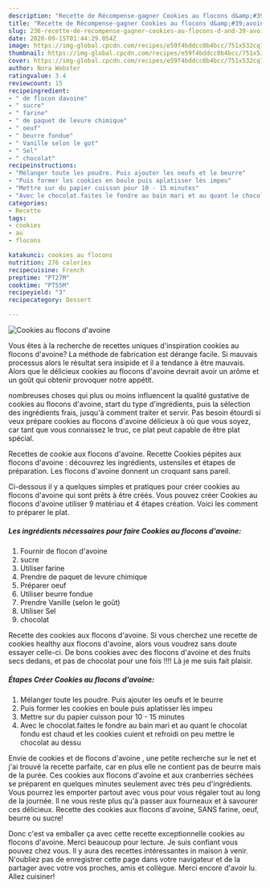 ```yaml
---
description: "Recette de Récompense-gagner Cookies au flocons d&amp;#39;avoine"
title: "Recette de Récompense-gagner Cookies au flocons d&amp;#39;avoine"
slug: 236-recette-de-recompense-gagner-cookies-au-flocons-d-and-39-avoine
date: 2020-09-15T01:44:29.054Z
image: https://img-global.cpcdn.com/recipes/e59f4bddcc0b4bcc/751x532cq70/cookies-au-flocons-davoine-photo-principale-de-la-recette.jpg
thumbnail: https://img-global.cpcdn.com/recipes/e59f4bddcc0b4bcc/751x532cq70/cookies-au-flocons-davoine-photo-principale-de-la-recette.jpg
cover: https://img-global.cpcdn.com/recipes/e59f4bddcc0b4bcc/751x532cq70/cookies-au-flocons-davoine-photo-principale-de-la-recette.jpg
author: Nora Webster
ratingvalue: 3.4
reviewcount: 15
recipeingredient:
- " de flocon davoine"
- " sucre"
- " farine"
- " de paquet de levure chimique"
- " oeuf"
- " beurre fondue"
- " Vanille selon le got"
- " Sel"
- " chocolat"
recipeinstructions:
- "Mélanger toute les poudre. Puis ajouter les oeufs et le beurre"
- "Puis former les cookies en boule puis aplatisser lès impeu"
- "Mettre sur du papier cuisson pour 10 - 15 minutes"
- "Avec le chocolat.faites le fondre au bain mari et au quant le chocolat fondu est chaud et les cookies cuient et refroidi on peu mettre le chocolat au dessu"
categories:
- Recette
tags:
- cookies
- au
- flocons

katakunci: cookies au flocons 
nutrition: 276 calories
recipecuisine: French
preptime: "PT27M"
cooktime: "PT55M"
recipeyield: "3"
recipecategory: Dessert

---
```



![Cookies au flocons d&#39;avoine](https://img-global.cpcdn.com/recipes/e59f4bddcc0b4bcc/751x532cq70/cookies-au-flocons-davoine-photo-principale-de-la-recette.jpg)

Vous êtes à la recherche de recettes uniques d'inspiration cookies au flocons d&#39;avoine? La méthode de fabrication est dérange facile. Si mauvais processus alors le résultat sera insipide et il a tendance à être mauvais. Alors que le délicieux cookies au flocons d&#39;avoine devrait avoir un arôme et un goût qui obtenir provoquer notre appétit.

nombreuses choses qui plus ou moins influencent la qualité gustative de cookies au flocons d&#39;avoine, start du type d'ingrédients, puis la sélection des ingrédients frais, jusqu'à comment traiter et servir. Pas besoin étourdi si veux prépare cookies au flocons d&#39;avoine délicieux à où que vous soyez, car tant que vous connaissez le truc, ce plat peut capable de être plat spécial.

Recettes de cookie aux flocons d&#39;avoine. Recette Cookies pépites aux flocons d&#39;avoine : découvrez les ingrédients, ustensiles et étapes de préparation. Les flocons d&#39;avoine donnent un croquant sans pareil.


Ci-dessous il y a quelques simples et pratiques pour créer cookies au flocons d&#39;avoine qui sont prêts à être créés. Vous pouvez créer Cookies au flocons d&#39;avoine utiliser 9 matériau et 4 étapes création. Voici les comment to préparer le plat.

<!--inarticleads1-->

##### Les ingrédients nécessaires pour faire Cookies au flocons d&#39;avoine:

1. Fournir  de flocon d&#39;avoine
1.   sucre
1. Utiliser  farine
1. Prendre  de paquet de levure chimique
1. Préparer  oeuf
1. Utiliser  beurre fondue
1. Prendre  Vanille (selon le goût)
1. Utiliser  Sel
1.   chocolat


Recette des cookies aux flocons d&#39;avoine. Si vous cherchez une recette de cookies healthy aux flocons d&#39;avoine, alors vous voudrez sans doute essayer celle-ci. De bons cookies avec des flocons d&#39;avoine et des fruits secs dedans, et pas de chocolat pour une fois !!!! Là je me suis fait plaisir. 

<!--inarticleads2-->

##### Étapes Créer Cookies au flocons d&#39;avoine:

1. Mélanger toute les poudre. Puis ajouter les oeufs et le beurre
1. Puis former les cookies en boule puis aplatisser lès impeu
1. Mettre sur du papier cuisson pour 10 - 15 minutes
1. Avec le chocolat.faites le fondre au bain mari et au quant le chocolat fondu est chaud et les cookies cuient et refroidi on peu mettre le chocolat au dessu


Envie de cookies et de flocons d&#39;avoine , une petite recherche sur le net et j&#39;ai trouvé la recette parfaite, car en plus elle ne contient pas de beurre mais de la purée. Ces cookies aux flocons d&#39;avoine et aux cranberries séchées se préparent en quelques minutes seulement avec très peu d&#39;ingrédients. Vous pourrez les emporter partout avec vous pour vous régaler tout au long de la journée. Il ne vous reste plus qu&#39;à passer aux fourneaux et à savourer ces délicieux. Recette des cookies aux flocons d&#39;avoine, SANS farine, oeuf, beurre ou sucre! 


Donc c'est va emballer ça avec cette recette exceptionnelle cookies au flocons d&#39;avoine. Merci beaucoup pour lecture. Je suis confiant vous pouvez chez vous. Il y aura des recettes  intéressantes in maison à venir. N'oubliez pas de enregistrer cette page dans votre navigateur et de la partager avec votre vos proches, amis et collègue. Merci encore d'avoir lu. Allez cuisiner!
